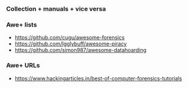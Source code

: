 ### Collection + manuals + vice versa

### Awe+ lists 
- https://github.com/cugu/awesome-forensics
- https://github.com/Igglybuff/awesome-piracy
- https://github.com/simon987/awesome-datahoarding

### Awe+ URLs 
- https://www.hackingarticles.in/best-of-computer-forensics-tutorials
